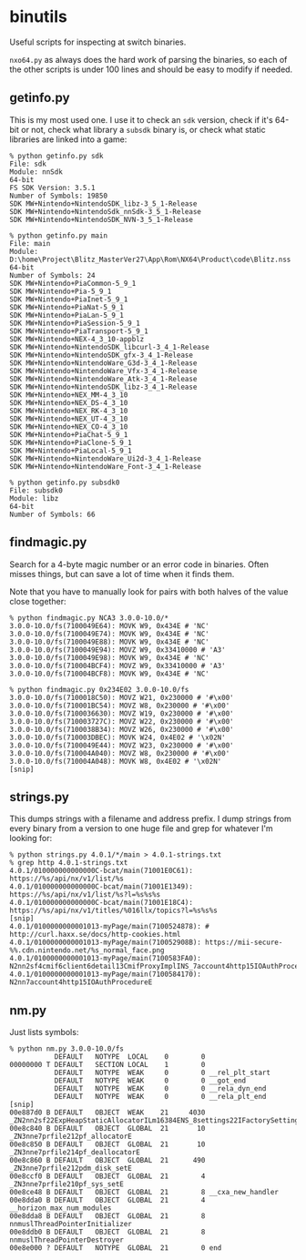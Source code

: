 # binutils

Useful scripts for inspecting at switch binaries.

`nxo64.py` as always does the hard work of parsing the binaries, so each of the other scripts is under 100 lines and should be easy to modify if needed.


## getinfo.py

This is my most used one. I use it to check an `sdk` version, check if it's 64-bit or not, check what library a  `subsdk` binary is, or check what static libraries are linked into a game:

```
% python getinfo.py sdk    
File: sdk
Module: nnSdk
64-bit
FS SDK Version: 3.5.1
Number of Symbols: 19850
SDK MW+Nintendo+NintendoSDK_libz-3_5_1-Release
SDK MW+Nintendo+NintendoSdk_nnSdk-3_5_1-Release
SDK MW+Nintendo+NintendoSDK_NVN-3_5_1-Release

% python getinfo.py main
File: main
Module: D:\home\Project\Blitz_MasterVer27\App\Rom\NX64\Product\code\Blitz.nss
64-bit
Number of Symbols: 24
SDK MW+Nintendo+PiaCommon-5_9_1
SDK MW+Nintendo+Pia-5_9_1
SDK MW+Nintendo+PiaInet-5_9_1
SDK MW+Nintendo+PiaNat-5_9_1
SDK MW+Nintendo+PiaLan-5_9_1
SDK MW+Nintendo+PiaSession-5_9_1
SDK MW+Nintendo+PiaTransport-5_9_1
SDK MW+Nintendo+NEX-4_3_10-appblz
SDK MW+Nintendo+NintendoSDK_libcurl-3_4_1-Release
SDK MW+Nintendo+NintendoSDK_gfx-3_4_1-Release
SDK MW+Nintendo+NintendoWare_G3d-3_4_1-Release
SDK MW+Nintendo+NintendoWare_Vfx-3_4_1-Release
SDK MW+Nintendo+NintendoWare_Atk-3_4_1-Release
SDK MW+Nintendo+NintendoSDK_libz-3_4_1-Release
SDK MW+Nintendo+NEX_MM-4_3_10
SDK MW+Nintendo+NEX_DS-4_3_10
SDK MW+Nintendo+NEX_RK-4_3_10
SDK MW+Nintendo+NEX_UT-4_3_10
SDK MW+Nintendo+NEX_CO-4_3_10
SDK MW+Nintendo+PiaChat-5_9_1
SDK MW+Nintendo+PiaClone-5_9_1
SDK MW+Nintendo+PiaLocal-5_9_1
SDK MW+Nintendo+NintendoWare_Ui2d-3_4_1-Release
SDK MW+Nintendo+NintendoWare_Font-3_4_1-Release

% python getinfo.py subsdk0 
File: subsdk0
Module: libz
64-bit
Number of Symbols: 66
```

## findmagic.py

Search for a 4-byte magic number or an error code in binaries. Often misses things, but can save a lot of time when it finds them.

Note that you have to manually look for pairs with both halves of the value close together:

```
% python findmagic.py NCA3 3.0.0-10.0/*
3.0.0-10.0/fs(7100049E64): MOVK W9, 0x434E # 'NC'
3.0.0-10.0/fs(7100049E74): MOVK W9, 0x434E # 'NC'
3.0.0-10.0/fs(7100049E88): MOVK W9, 0x434E # 'NC'
3.0.0-10.0/fs(7100049E94): MOVZ W9, 0x33410000 # 'A3'
3.0.0-10.0/fs(7100049E98): MOVK W9, 0x434E # 'NC'
3.0.0-10.0/fs(710004BCF4): MOVZ W9, 0x33410000 # 'A3'
3.0.0-10.0/fs(710004BCF8): MOVK W9, 0x434E # 'NC'

% python findmagic.py 0x234E02 3.0.0-10.0/fs 
3.0.0-10.0/fs(7100018C50): MOVZ W21, 0x230000 # '#\x00'
3.0.0-10.0/fs(710001BC54): MOVZ W8, 0x230000 # '#\x00'
3.0.0-10.0/fs(7100036630): MOVZ W19, 0x230000 # '#\x00'
3.0.0-10.0/fs(710003727C): MOVZ W22, 0x230000 # '#\x00'
3.0.0-10.0/fs(7100038B34): MOVZ W26, 0x230000 # '#\x00'
3.0.0-10.0/fs(710003DBEC): MOVK W24, 0x4E02 # '\x02N'
3.0.0-10.0/fs(7100049E44): MOVZ W23, 0x230000 # '#\x00'
3.0.0-10.0/fs(710004A040): MOVZ W8, 0x230000 # '#\x00'
3.0.0-10.0/fs(710004A048): MOVK W8, 0x4E02 # '\x02N'
[snip]
```


## strings.py

This dumps strings with a filename and address prefix. I dump strings from every binary from a version to one huge file and grep for whatever I'm looking for:

```
% python strings.py 4.0.1/*/main > 4.0.1-strings.txt
% grep http 4.0.1-strings.txt
4.0.1/010000000000000C-bcat/main(71001E0C61): https://%s/api/nx/v1/list/%s
4.0.1/010000000000000C-bcat/main(71001E1349): https://%s/api/nx/v1/list/%s?l=%s%s%s
4.0.1/010000000000000C-bcat/main(71001E18C4): https://%s/api/nx/v1/titles/%016llx/topics?l=%s%s%s
[snip]
4.0.1/0100000000001013-myPage/main(7100524878): # http://curl.haxx.se/docs/http-cookies.html
4.0.1/0100000000001013-myPage/main(710052908B): https://mii-secure-%%.cdn.nintendo.net/%s_normal_face.png
4.0.1/0100000000001013-myPage/main(7100583FA0): N2nn2sf4cmif6client6detail13CmifProxyImplINS_7account4http15IOAuthProcedureENS2_15CmifDomainProxyINS0_4hipc6client38Hipc2ClientSessionManagedProxyKindBaseINSA_18Hipc2ProxyKindBaseILNS9_6detail11MessageTypeE4EEEEEEENS0_25StatelessAllocationPolicyINS0_22ExpHeapStaticAllocatorILm2048ENS5_6detail12ObjectHolder24ObjectHolderAllocatorTagEEEEENS5_3nas40IOAuthProcedureForNintendoAccountLinkageEEE
4.0.1/0100000000001013-myPage/main(7100584170): N2nn7account4http15IOAuthProcedureE
```


## nm.py

Just lists symbols:

```
% python nm.py 3.0.0-10.0/fs
           DEFAULT   NOTYPE  LOCAL    0        0 
00000000 T DEFAULT   SECTION LOCAL    1        0 
           DEFAULT   NOTYPE  WEAK     0        0 __rel_plt_start
           DEFAULT   NOTYPE  WEAK     0        0 __got_end
           DEFAULT   NOTYPE  WEAK     0        0 __rela_dyn_end
           DEFAULT   NOTYPE  WEAK     0        0 __rela_plt_end
[snip]
00e887d0 B DEFAULT   OBJECT  WEAK    21     4030 _ZN2nn2sf22ExpHeapStaticAllocatorILm16384ENS_8settings22IFactorySettingsServerEE8_globalsE
00e8c840 B DEFAULT   OBJECT  GLOBAL  21       10 _ZN3nne7prfile212pf_allocatorE
00e8c850 B DEFAULT   OBJECT  GLOBAL  21       10 _ZN3nne7prfile214pf_deallocatorE
00e8c860 B DEFAULT   OBJECT  GLOBAL  21      490 _ZN3nne7prfile212pdm_disk_setE
00e8ccf0 B DEFAULT   OBJECT  GLOBAL  21        4 _ZN3nne7prfile210pf_sys_setE
00e8ce48 B DEFAULT   OBJECT  GLOBAL  21        8 __cxa_new_handler
00e8dda0 B DEFAULT   OBJECT  GLOBAL  21        4 __horizon_max_num_modules
00e8dda8 B DEFAULT   OBJECT  GLOBAL  21        8 nnmuslThreadPointerInitializer
00e8ddb0 B DEFAULT   OBJECT  GLOBAL  21        8 nnmuslThreadPointerDestroyer
00e8e000 ? DEFAULT   NOTYPE  GLOBAL  21        0 end
```